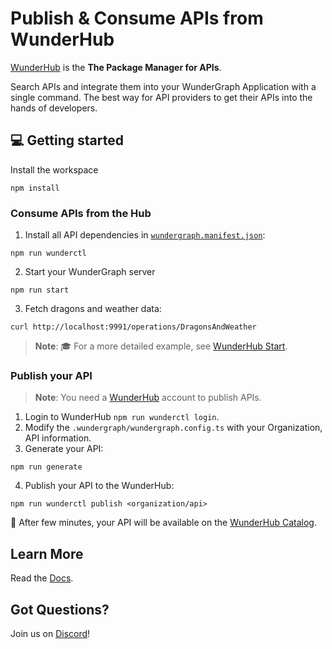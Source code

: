# Publish & Consume APIs from WunderHub

[WunderHub](https://hub.wundergraph.com/) is the **The Package Manager for APIs**.

Search APIs and integrate them into your WunderGraph Application with a single command.
The best way for API providers to get their APIs into the hands of developers.

## 💻 Getting started

Install the workspace

```shell
npm install
```

### Consume APIs from the Hub

1. Install all API dependencies in [`wundergraph.manifest.json`](./.wundergraph/wundergraph.manifest.json):

```shell
npm run wunderctl
```

2. Start your WunderGraph server

```shell
npm run start
```

3. Fetch dragons and weather data:

```shell
curl http://localhost:9991/operations/DragonsAndWeather
```

> **Note**: 🎓 For a more detailed example, see [WunderHub Start](https://hub.wundergraph.com/start).

### Publish your API

> **Note**: You need a [WunderHub](https://hub.wundergraph.com/) account to publish APIs.

1. Login to WunderHub `npm run wunderctl login`.
2. Modify the `.wundergraph/wundergraph.config.ts` with your Organization, API information.
3. Generate your API:

```shell
npm run generate
```

4. Publish your API to the WunderHub:

```shell
npm run wunderctl publish <organization/api>
```

🚀 After few minutes, your API will be available on the [WunderHub Catalog](https://hub.wundergraph.com/catalog).

## Learn More

Read the [Docs](https://wundergraph.com/docs).

## Got Questions?

Join us on [Discord](https://wundergraph.com/discord)!
